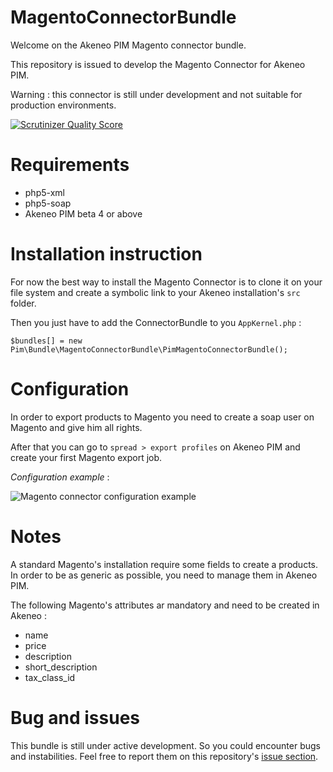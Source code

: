# MagentoConnectorBundle

Welcome on the Akeneo PIM Magento connector bundle.

This repository is issued to develop the Magento Connector for Akeneo PIM.

Warning : this connector is still under development and not suitable for production environments.

[![Scrutinizer Quality Score](https://scrutinizer-ci.com/g/akeneo/MagentoConnectorBundle/badges/quality-score.png?s=f2f90f8746e80dc5a1e422156672bd3b0bb6658f)](https://scrutinizer-ci.com/g/akeneo/MagentoConnectorBundle/)

# Requirements

 - php5-xml
 - php5-soap
 - Akeneo PIM beta 4 or above

# Installation instruction

For now the best way to install the Magento Connector is to clone it on your file system and create a symbolic link to your Akeneo installation's `src` folder.

Then you just have to add the ConnectorBundle to you `AppKernel.php` :

    $bundles[] = new Pim\Bundle\MagentoConnectorBundle\PimMagentoConnectorBundle();

# Configuration

In order to export products to Magento you need to create a soap user on Magento and give him all rights.

After that you can go to `spread > export profiles` on Akeneo PIM and create your first Magento export job.

*Configuration example* :

![Magento connector configuration example](http://i.imgur.com/thNNxtO.png)

# Notes

A standard Magento's installation require some fields to create a products. In order to be as generic as possible, you need to manage them in Akeneo PIM.

The following Magento's attributes ar mandatory and need to be created in Akeneo :

- name
- price
- description
- short_description
- tax_class_id

# Bug and issues

This bundle is still under active development. So you could encounter bugs and instabilities. Feel free to report them on this repository's [issue section](https://github.com/akeneo/MagentoConnectorBundle/issues).
